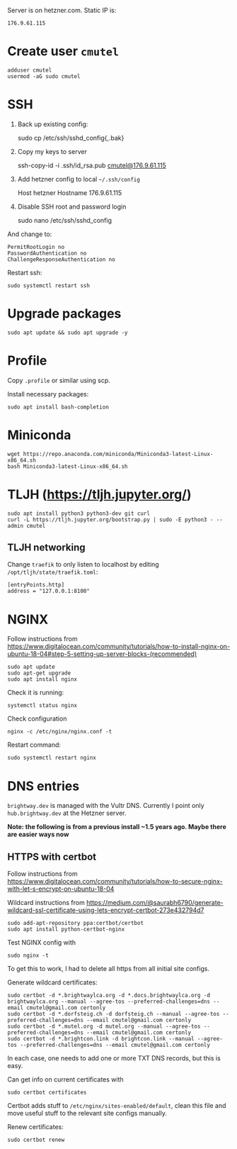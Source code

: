 Server is on hetzner.com. Static IP is:

    176.9.61.115

# Create user `cmutel`

    adduser cmutel
    usermod -aG sudo cmutel

# SSH

1. Back up existing config:

    sudo cp /etc/ssh/sshd_config{,.bak}

2. Copy my keys to server

    ssh-copy-id -i .ssh/id_rsa.pub cmutel@176.9.61.115

3. Add hetzner config to local `~/.ssh/config`

    Host hetzner
    Hostname 176.9.61.115

4. Disable SSH root and password login

    sudo nano /etc/ssh/sshd_config

And change to:

    PermitRootLogin no
    PasswordAuthentication no
    ChallengeResponseAuthentication no

Restart ssh:

    sudo systemctl restart ssh

# Upgrade packages

    sudo apt update && sudo apt upgrade -y

# Profile

Copy `.profile` or similar using scp.

Install necessary packages:

    sudo apt install bash-completion

# Miniconda

    wget https://repo.anaconda.com/miniconda/Miniconda3-latest-Linux-x86_64.sh
    bash Miniconda3-latest-Linux-x86_64.sh

# TLJH (https://tljh.jupyter.org/)

    sudo apt install python3 python3-dev git curl
    curl -L https://tljh.jupyter.org/bootstrap.py | sudo -E python3 - --admin cmutel

## TLJH networking

Change `traefik` to only listen to localhost by editing `/opt/tljh/state/traefik.toml`:

    [entryPoints.http]
    address = "127.0.0.1:8100"


# NGINX

Follow instructions from https://www.digitalocean.com/community/tutorials/how-to-install-nginx-on-ubuntu-18-04#step-5-setting-up-server-blocks-(recommended)

    sudo apt update
    sudo apt-get upgrade
    sudo apt install nginx

Check it is running:

    systemctl status nginx

Check configuration

    nginx -c /etc/nginx/nginx.conf -t

Restart command:

    sudo systemctl restart nginx

# DNS entries

`brightway.dev` is managed with the Vultr DNS. Currently I point only `hub.brightway.dev` at the Hetzner server.

**Note: the following is from a previous install ~1.5 years ago. Maybe there are easier ways now**

## HTTPS with certbot

Follow instructions from https://www.digitalocean.com/community/tutorials/how-to-secure-nginx-with-let-s-encrypt-on-ubuntu-18-04

Wildcard instructions from https://medium.com/@saurabh6790/generate-wildcard-ssl-certificate-using-lets-encrypt-certbot-273e432794d7

    sudo add-apt-repository ppa:certbot/certbot
    sudo apt install python-certbot-nginx

Test NGINX config with

    sudo nginx -t

To get this to work, I had to delete all https from all initial site configs.

Generate wildcard certificates:

    sudo certbot -d *.brightwaylca.org -d *.docs.brightwaylca.org -d brightwaylca.org --manual --agree-tos --preferred-challenges=dns --email cmutel@gmail.com certonly
    sudo certbot -d *.dorfsteig.ch -d dorfsteig.ch --manual --agree-tos --preferred-challenges=dns --email cmutel@gmail.com certonly
    sudo certbot -d *.mutel.org -d mutel.org --manual --agree-tos --preferred-challenges=dns --email cmutel@gmail.com certonly
    sudo certbot -d *.brightcon.link -d brightcon.link --manual --agree-tos --preferred-challenges=dns --email cmutel@gmail.com certonly

In each case, one needs to add one or more TXT DNS records, but this is easy.

Can get info on current certificates with

    sudo certbot certificates

Certbot adds stuff to `/etc/nginx/sites-enabled/default`, clean this file and move useful stuff to the relevant site configs manually.

Renew certificates:

    sudo certbot renew
